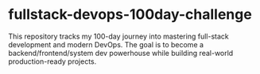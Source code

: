 # fullstack-devops-100day-challenge
This repository tracks my 100-day journey into mastering full-stack development and modern DevOps. The goal is to become a backend/frontend/system dev powerhouse while building real-world production-ready projects.
